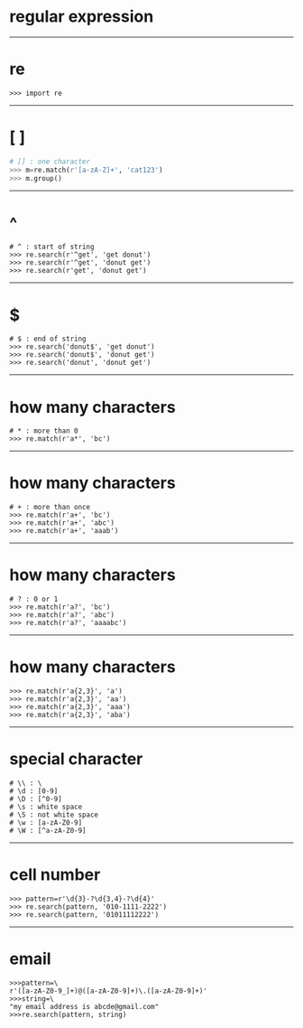 # regular expression
---
# re
```
>>> import re
```
---
# [ ]
```python 
# [] : one character
>>> m=re.match(r'[a-zA-Z]+', 'cat123')
>>> m.group()
```
---
# ^
```
# ^ : start of string
>>> re.search(r'^get', 'get donut')
>>> re.search(r'^get', 'donut get')
>>> re.search(r'get', 'donut get')
```
---
# $
```
# $ : end of string
>>> re.search('donut$', 'get donut')
>>> re.search('donut$', 'donut get')
>>> re.search('donut', 'donut get')
```
---
# how many characters 
```
# * : more than 0
>>> re.match(r'a*', 'bc')
```
---
# how many characters
```
# + : more than once
>>> re.match(r'a+', 'bc')
>>> re.match(r'a+', 'abc')
>>> re.match(r'a+', 'aaab')
```
---
# how many characters
```
# ? : 0 or 1
>>> re.match(r'a?', 'bc')
>>> re.match(r'a?', 'abc')
>>> re.match(r'a?', 'aaaabc')
```
---
# how many characters
```
>>> re.match(r'a{2,3}', 'a')
>>> re.match(r'a{2,3}', 'aa')
>>> re.match(r'a{2,3}', 'aaa')
>>> re.match(r'a{2,3}', 'aba')
```
---
# special character
```
# \\ : \
# \d : [0-9]
# \D : [^0-9]
# \s : white space
# \S : not white space
# \w : [a-zA-Z0-9]
# \W : [^a-zA-Z0-9]
```
---
# cell number 
```
>>> pattern=r'\d{3}-?\d{3,4}-?\d{4}'
>>> re.search(pattern, '010-1111-2222')
>>> re.search(pattern, '01011112222')
```
---
# email
```
>>>pattern=\
r'([a-zA-Z0-9_]+)@([a-zA-Z0-9]+)\.([a-zA-Z0-9]+)' 
>>>string=\
"my email address is abcde@gmail.com"
>>>re.search(pattern, string)
```